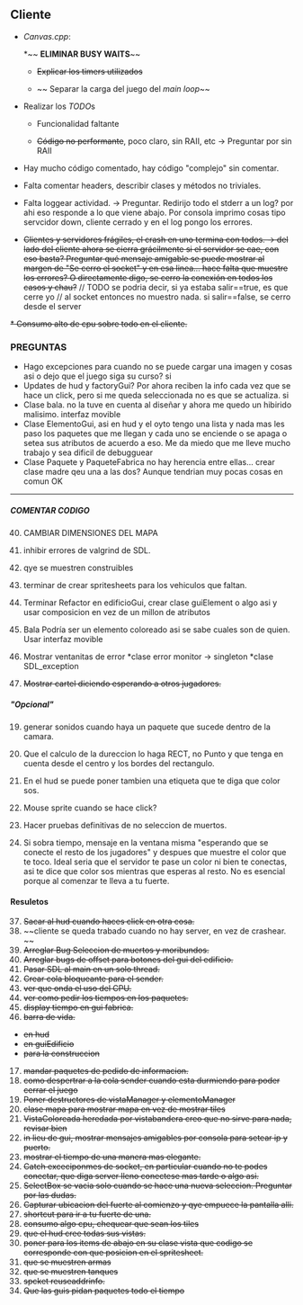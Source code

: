 ## Cliente

* *Canvas.cpp*:

    *~~ **ELIMINAR BUSY WAITS**~~

    * ~~Explicar los timers utilizados~~

    * ~~ Separar la carga del juego del *main loop*~~ 


* Realizar los *TODO*s

    * Funcionalidad faltante

    * ~~Código no performante~~, poco claro, sin RAII, etc -> Preguntar por sin RAII


* Hay mucho código comentado, hay código "complejo" sin comentar.

* Falta comentar headers, describir clases y métodos no triviales.

* Falta loggear actividad. -> Preguntar. Redirijo todo el stderr a un log? por ahi eso responde a lo que viene abajo. Por consola imprimo cosas tipo servcidor down, cliente cerrado y en el log pongo los errores.

* ~~Clientes y servidores frágiles, el crash en uno termina con todos. -> del lado del cliente ahora se cierra grácilmente si el servidor se cae, con eso basta? Preguntar qué mensaje amigable se puede mostrar al margen de  "Se cerro el socket" y en esa linea... hace falta que muestre los errores? O directamente digo, se cerro la conexión en todos los casos y chau?~~
//            TODO se podria decir, si ya estaba salir==true, es que cerre yo
// al socket entonces no muestro nada. si salir==false, se cerro desde el server

~~* Consumo alto de cpu sobre todo en el cliente.~~

### PREGUNTAS ###
* Hago excepciones para cuando no se puede cargar una imagen y cosas asi o dejo que el juego siga su curso? si
* Updates de hud y factoryGui? Por ahora reciben la info cada vez que se hace un click, pero si me queda seleccionada no es que se actualiza. si
* Clase bala. no la tuve en cuenta al diseñar y ahora me quedo un hibirido malisimo. interfaz  movible 
* Clase ElementoGui, asi en hud y el oyto tengo una lista y nada mas les paso los paquetes que me llegan y cada uno se enciende o se apaga o setea sus atributos de acuerdo a eso. Me da miedo que me lleve mucho trabajo y sea dificil de debugguear
* Clase Paquete y PaqueteFabrica no hay herencia entre ellas... crear clase madre qeu una a las dos? Aunque tendrian muy pocas cosas en comun OK
-----
##### COMENTAR CODIGO #####
40. CAMBIAR DIMENSIONES DEL MAPA

6. inhibir errores de valgrind de SDL.

14. qye se muestren construibles

15. terminar de crear spritesheets para los vehiculos que faltan.

25. Terminar Refactor en edificioGui, crear clase guiElement o algo asi y usar composicion en vez de un millon de atributos

34. Bala Podría ser un elemento coloreado asi se sabe cuales son de quien.
	Usar interfaz movible

36. Mostrar ventanitas de error
	*clase error monitor -> singleton
	*clase SDL_exception

39. ~~Mostrar cartel diciendo esperando a otros jugadores.~~
##### "Opcional" #####
19. generar sonidos cuando haya un paquete que sucede dentro de la camara.

38. Que el calculo de la dureccion lo haga RECT, no Punto y que tenga en cuenta desde el centro y los bordes del rectangulo.

28. En el hud se puede poner tambien una etiqueta que te diga que color sos.

32. Mouse sprite cuando se hace click?

33. Hacer pruebas definitivas de no seleccion de muertos.

27. Si sobra tiempo, mensaje en la ventana misma "esperando que se conecte el resto de los jugadores" y despues que muestre el color que te toco. Ideal seria que el servidor te pase un color ni bien te conectas, asi te dice que color sos mientras que esperas al resto. No es esencial porque al comenzar te lleva a tu fuerte.

#### Resuletos ####
37. ~~Sacar al hud cuando haces click en otra cosa.~~
34. ~~cliente se queda trabado cuando no hay server, en vez de crashear. ~~
1. ~~Arreglar Bug Seleccion de muertos y moribundos.~~
2. ~~Arreglar bugs de offset para botones del gui del edificio.~~
3. ~~Pasar SDL al main en un solo thread.~~
4. ~~Crear cola bloqueante para el sender.~~
5. ~~ver que onda el uso del CPU.~~
9. ~~ver como pedir los tiempos en los paquetes.~~
10. ~~display tiempo en gui fabrica.~~
11. ~~barra de vida.~~
* ~~en hud~~
* ~~en guiEdificio~~
* ~~para la construccion~~
17. ~~mandar paquetes de pedido de informacion.~~
20. ~~como despertrar a la cola sender cuando esta durmiendo para poder cerrar el juego~~ 
21. ~~Poner destructores de vistaManager y elementoManager~~
22. ~~clase mapa para mostrar mapa en vez de mostrar tiles~~
23. ~~VistaColoreada heredada por vistabandera creo que no sirve para nada, revisar bien~~
24. ~~in lieu de gui, mostrar mensajes amigables por consola para setear ip y puerto.~~
26. ~~mostrar el tiempo de una manera mas elegante.~~
29. ~~Catch exceciponmes de socket, en particular cuando no te podes conectar, que diga server lleno conectese mas tarde o algo asi.~~
29. ~~SelectBox se vacia solo cuando se hace una nueva seleccion. Preguntar por las dudas.~~
30. ~~Capturar ubicacion del fuerte al comienzo y qye empuece la pantalla alli.~~
31. ~~shortcut para ir a tu fuerte de una.~~
36. ~~consumo algo cpu, chequear que sean los tiles~~
8. ~~que el hud cree todas sus vistas.~~
11. ~~poner para los items de abajo en su clase vista que codigo se corresponde con que posicion en el spritesheet.~~
12. ~~que se muestren armas~~
13. ~~que se muestren tanques~~
7. ~~spcket reuseaddrinfo.~~
35. ~~Que las guis pidan paquetes todo el tiempo~~

